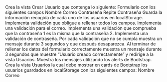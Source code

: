 Crea la vista Crear Usuario que contenga lo siguiente:
Formulario con los siguientes campos
Nombre
Correo
Contraseña
Repite Contraseña
Guarda la información recogida de cada uno de los usuarios en localStorage.
Implementa validación que obligue a rellenar todos los campos.
Implementa una validación para el correo.
Implementa una validación que comprueba que la contraseña 1 es la misma que la contraseña 2.
Implementa una validación de contraseña.
Por cada validación que no se cumpla muestra un mensaje durante 3 segundos y que después desaparezca.
Al terminar de rellenar los datos del formulario correctamente muestra un mensaje durante 3 segundos que muestre “Usuario creado correctamente” y redirige a la vista Usuarios.
Muestra los mensajes utilizando los alerts de Bootstrap.
Crea la vista Usuarios la cual debe mostrar en cards de Bootstrap los usuarios guardados en localStorage con los siguientes campos:
Nombre
Correo
